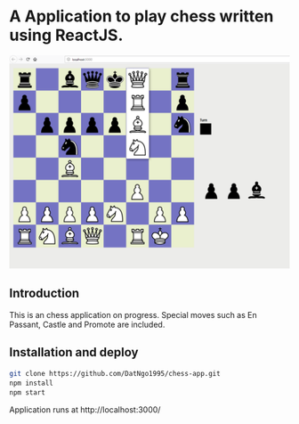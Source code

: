 # A Application to play chess written using ReactJS.
![](sample-play.png)
## Introduction

This is an chess application on progress. Special moves such as En Passant, Castle and Promote are included.

## Installation and deploy
```sh
git clone https://github.com/DatNgo1995/chess-app.git
npm install
npm start

```

Application runs at http://localhost:3000/